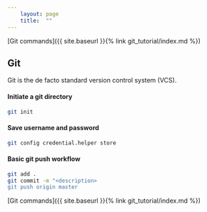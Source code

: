 ```yaml
---
    layout: page
    title:  ""
---
```


[Git commands]({{ site.baseurl }}{% link git_tutorial/index.md %})

## Git

Git is the de facto standard version control system (VCS).

####  Initiate a git directory

```bash
git init
```

####  Save username and password

```bash
git config credential.helper store
```

####  Basic git push workflow

```bash
git add .
git commit -m "<description>
git push origin master
```

[Git commands]({{ site.baseurl }}{% link git_tutorial/index.md %})
